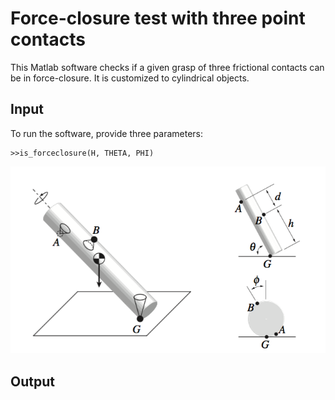 # Force-closure test with three point contacts

This Matlab software checks if a given grasp of three frictional contacts can be in force-closure. It is customized to cylindrical objects.

## Input

To run the software, provide three parameters:
```
>>is_forceclosure(H, THETA, PHI)
```

![alt text](grasp.jpg "Description goes here")
## Output

